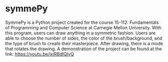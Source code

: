 # symmePy
SymmePy is a Python project created for the course 15-112: Fundamentals of Programming and Computer Science at Carnegie Mellon University.
With this program, users can draw anything in a symmetric fashion. Users are able to choose the number of sides, the color of the brush/background, and the type of brush to create their masterpiece. After drawing, there is a mode that rotates the drawing.
A demonstration of the project can be found at the link: https://youtu.be/jxiRBdlQIyQ
